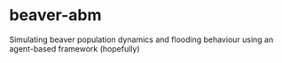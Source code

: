 # beaver-abm

Simulating beaver population dynamics and flooding behaviour using an agent-based framework (hopefully)